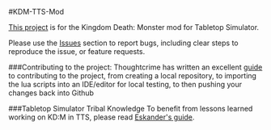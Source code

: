 #KDM-TTS-Mod

[This project](https://github.com/KDM-TTS/KDM-TTS-Mod/wiki/About-this-project/) is for the Kingdom Death: Monster mod for Tabletop Simulator.

Please use the [Issues](https://github.com/KDM-TTS/KDM-TTS-Mod/issues/) section to report bugs, including clear steps to reproduce the issue, or feature requests.

###Contributing to the project:
Thoughtcrime has written an excellent [guide](https://github.com/KDM-TTS/KDM-TTS-Mod/wiki/TC's-Guide-to-Contributing-to-KD:M-TTS/) to contributing to the project, from creating a local repository, to importing the lua scripts into an IDE/editor for local testing, to then pushing your changes back into Github

###Tabletop Simulator Tribal Knowledge
To benefit from lessons learned working on KD:M in TTS, please read [Eskander's guide](https://github.com/KDM-TTS/KDM-TTS-Mod/wiki/TTS-interactions-with-KD:M,-Tribal-Knowledge/).
